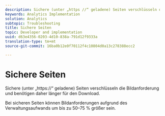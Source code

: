 ```yaml
---
description: Sichere (unter „https //“ geladene) Seiten verschlüsseln die Bildanforderung und benötigen daher länger für den Download.
keywords: Analytics Implementation
solution: Analytics
subtopic: Troubleshooting
title: Sichere Seiten
topic: Developer and implementation
uuid: d63e4356-0203-4d10-838a-791d12f9333a
translation-type: tm+mt
source-git-commit: 16ba0b12e0f70112f4c10804d0a13c278388ecc2

---
```



# Sichere Seiten

Sichere (unter „https://“ geladene) Seiten verschlüsseln die Bildanforderung und benötigen daher länger für den Download.

Bei sicheren Seiten können Bildanforderungen aufgrund des Verwaltungsaufwands um bis zu 50–75 % größer sein.
